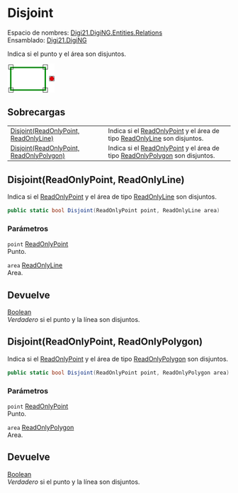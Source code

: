 # Disjoint

Espacio de nombres: [Digi21.DigiNG.Entities.Relations](../../../)  
Ensamblado: [Digi21.DigiNG](../../../../)

Indica si el punto y el área son disjuntos.

![Punto y &#xE1;rea disjuntos](../../../../../../../../../.gitbook/assets/puntoareanocoincidentes.png)

## Sobrecargas

|  |  |
| :--- | :--- |
| [Disjoint\(ReadOnlyPoint, ReadOnlyLine\)](disjoint.md#disjoint-readonlypoint-readonlyline) | Indica si el [ReadOnlyPoint](../../../../digi21.diging.entities/clases/readonlypoint/) y el área de tipo [ReadOnlyLine](../../../../digi21.diging.entities/clases/readonlyline/) son disjuntos. |
| [Disjoint\(ReadOnlyPoint, ReadOnlyPolygon\)](disjoint.md#disjoint-readonlypoint-readonlypolygon) | Indica si el [ReadOnlyPoint](../../../../digi21.diging.entities/clases/readonlypoint/) y el área de tipo [ReadOnlyPolygon](../../../../digi21.diging.entities/clases/readonlypolygon/) son disjuntos. |

## Disjoint\(ReadOnlyPoint, ReadOnlyLine\)

Indica si el [ReadOnlyPoint](../../../../digi21.diging.entities/clases/readonlypoint/) y el área de tipo [ReadOnlyLine](../../../../digi21.diging.entities/clases/readonlyline/) son disjuntos.

```csharp
public static bool Disjoint(ReadOnlyPoint point, ReadOnlyLine area)
```

### Parámetros

`point` [ReadOnlyPoint](../../../../digi21.diging.entities/clases/readonlypoint/)  
Punto.

`area` [ReadOnlyLine](../../../../digi21.diging.entities/clases/readonlyline/)  
Area.

## Devuelve

[Boolean](https://docs.microsoft.com/en-us/dotnet/api/system.boolean?view=net-5.0)  
_Verdadero_ si el punto y la línea son disjuntos.

## Disjoint\(ReadOnlyPoint, ReadOnlyPolygon\)

Indica si el [ReadOnlyPoint](../../../../digi21.diging.entities/clases/readonlypoint/) y el área de tipo [ReadOnlyPolygon](../../../../digi21.diging.entities/clases/readonlypolygon/) son disjuntos.

```csharp
public static bool Disjoint(ReadOnlyPoint point, ReadOnlyPolygon area)
```

### Parámetros

`point` [ReadOnlyPoint](../../../../digi21.diging.entities/clases/readonlypoint/)  
Punto.

`area` [ReadOnlyPolygon](../../../../digi21.diging.entities/clases/readonlypolygon/)  
Area.

## Devuelve

[Boolean](https://docs.microsoft.com/en-us/dotnet/api/system.boolean?view=net-5.0)  
_Verdadero_ si el punto y la línea son disjuntos.

